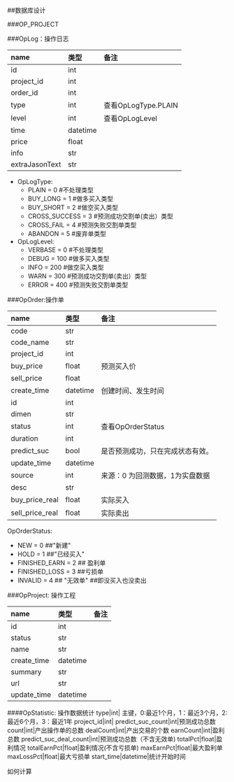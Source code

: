 
##数据库设计

###OP_PROJECT

###OpLog：操作日志

name|类型|备注
:--|:--|:--
id|int|
project_id|int|
order_id|int|
type|int|查看OpLogType.PLAIN
level|int|查看OpLogLevel
time|datetime |
price|float|
info|str|
extraJasonText|str

+ OpLogType:
    + PLAIN = 0   #不处理类型
    + BUY_LONG = 1 #做多买入类型
    + BUY_SHORT = 2 #做空买入类型
    + CROSS_SUCCESS = 3 #预测成功交割单(卖出）类型
    + CROSS_FAIL = 4 #预测失败交割单类型
    + ABANDON = 5 #废弃单类型
+ OpLogLevel:
    + VERBASE = 0   #不处理类型
    + DEBUG = 100 #做多买入类型
    + INFO = 200 #做空买入类型
    + WARN = 300 #预测成功交割单(卖出）类型
    + ERROR = 400 #预测失败交割单类型

###OpOrder:操作单

name|类型|备注
:--|:--|:--
code|str|
code_name|str|
project_id|int|
buy_price|float|预测买入价
sell_price|float
create_time|datetime|创建时间、发生时间
id|int|
dimen|str|
status|int|查看OpOrderStatus
duration|int|
predict_suc|bool|是否预测成功，只在完成状态有效。
update_time|datetime|
source|int|来源：0 为回测数据，1为实盘数据
desc|str|
buy_price_real|float| 实际买入
sell_price_real|float|实际卖出

OpOrderStatus:
+ NEW = 0 ##"新建"
+ HOLD = 1   ##"已经买入"
+ FINISHED_EARN = 2  ## 盈利单
+ FINISHED_LOSS = 3  ##亏损单
+ INVALID = 4  ## "无效单"  ##即没买入也没卖出

###OpProject: 操作工程

name|类型|备注
:--|:--|:--
id|int|
status|str|
name|str|
create_time|datetime|
summary|str|
url|str|
update_time|datetime|


####OpStatistic: 操作数据统计
type|int| 主键，0:最近1个月，1：最近3个月，2:最近6个月，3：最近1年
project_id|int|
predict_suc_count|int|预测成功总数
count|int|产出操作单的总数
dealCount|int|产出交易的个数
earnCount|int|盈利总数
predict_suc_deal_count|int|预测成功总数（不含无效单)
totalPct|float|盈利情况
totalEarnPct|float|盈利情况(不含亏损单)
maxEarnPct|float|最大盈利单
maxLossPct|float|最大亏损单
start_time|datetime|统计开始时间

如何计算